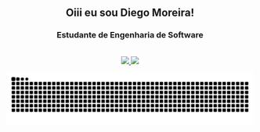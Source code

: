 <div align="center"> 
  
  ## Oiii eu sou Diego Moreira!
  ### Estudante de Engenharia de Software
  <br>
  <div align="center">
    <a href="https://github.com/dmsdiegomoreira">
    <img height="180em" src="https://github-readme-stats.vercel.app/api?username=dmsdiegomoreira&show_icons=true&theme=algolia&include_all_commits=true&count_private=true"/>
    <img height="180em" src="https://github-readme-stats.vercel.app/api/top-langs/?username=rafaballerini&layout=compact&langs_count=7&theme=algolia"/>
  </div>
</div>
  
 ![Snake animation](https://github.com/dmsdiegomoreira/dmsdiegomoreira/blob/output/github-contribution-grid-snake.svg)

